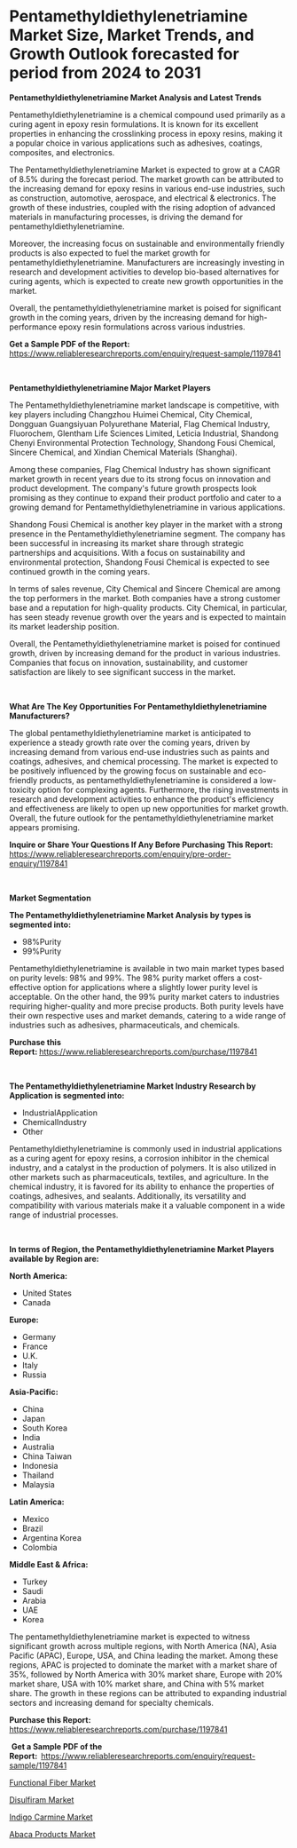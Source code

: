 <p><h1>Pentamethyldiethylenetriamine Market Size, Market Trends, and Growth Outlook forecasted for period from 2024 to 2031</h1></p><p><strong>Pentamethyldiethylenetriamine Market Analysis and Latest Trends</strong></p>
<p><p>Pentamethyldiethylenetriamine is a chemical compound used primarily as a curing agent in epoxy resin formulations. It is known for its excellent properties in enhancing the crosslinking process in epoxy resins, making it a popular choice in various applications such as adhesives, coatings, composites, and electronics.</p><p>The Pentamethyldiethylenetriamine Market is expected to grow at a CAGR of 8.5% during the forecast period. The market growth can be attributed to the increasing demand for epoxy resins in various end-use industries, such as construction, automotive, aerospace, and electrical & electronics. The growth of these industries, coupled with the rising adoption of advanced materials in manufacturing processes, is driving the demand for pentamethyldiethylenetriamine.</p><p>Moreover, the increasing focus on sustainable and environmentally friendly products is also expected to fuel the market growth for pentamethyldiethylenetriamine. Manufacturers are increasingly investing in research and development activities to develop bio-based alternatives for curing agents, which is expected to create new growth opportunities in the market.</p><p>Overall, the pentamethyldiethylenetriamine market is poised for significant growth in the coming years, driven by the increasing demand for high-performance epoxy resin formulations across various industries.</p></p>
<p><strong>Get a Sample PDF of the Report:&nbsp;</strong> <a href="https://www.reliableresearchreports.com/enquiry/request-sample/1197841">https://www.reliableresearchreports.com/enquiry/request-sample/1197841</a></p>
<p>&nbsp;</p>
<p><strong>Pentamethyldiethylenetriamine Major Market Players</strong></p>
<p><p>The Pentamethyldiethylenetriamine market landscape is competitive, with key players including Changzhou Huimei Chemical, City Chemical, Dongguan Guangsiyuan Polyurethane Material, Flag Chemical Industry, Fluorochem, Glentham Life Sciences Limited, Leticia Industrial, Shandong Chenyi Environmental Protection Technology, Shandong Fousi Chemical, Sincere Chemical, and Xindian Chemical Materials (Shanghai).</p><p>Among these companies, Flag Chemical Industry has shown significant market growth in recent years due to its strong focus on innovation and product development. The company's future growth prospects look promising as they continue to expand their product portfolio and cater to a growing demand for Pentamethyldiethylenetriamine in various applications.</p><p>Shandong Fousi Chemical is another key player in the market with a strong presence in the Pentamethyldiethylenetriamine segment. The company has been successful in increasing its market share through strategic partnerships and acquisitions. With a focus on sustainability and environmental protection, Shandong Fousi Chemical is expected to see continued growth in the coming years.</p><p>In terms of sales revenue, City Chemical and Sincere Chemical are among the top performers in the market. Both companies have a strong customer base and a reputation for high-quality products. City Chemical, in particular, has seen steady revenue growth over the years and is expected to maintain its market leadership position.</p><p>Overall, the Pentamethyldiethylenetriamine market is poised for continued growth, driven by increasing demand for the product in various industries. Companies that focus on innovation, sustainability, and customer satisfaction are likely to see significant success in the market.</p></p>
<p>&nbsp;</p>
<p><strong>What Are The Key Opportunities For Pentamethyldiethylenetriamine Manufacturers?</strong></p>
<p><p>The global pentamethyldiethylenetriamine market is anticipated to experience a steady growth rate over the coming years, driven by increasing demand from various end-use industries such as paints and coatings, adhesives, and chemical processing. The market is expected to be positively influenced by the growing focus on sustainable and eco-friendly products, as pentamethyldiethylenetriamine is considered a low-toxicity option for complexing agents. Furthermore, the rising investments in research and development activities to enhance the product's efficiency and effectiveness are likely to open up new opportunities for market growth. Overall, the future outlook for the pentamethyldiethylenetriamine market appears promising.</p></p>
<p><strong>Inquire or Share Your Questions If Any Before Purchasing This Report:</strong> <a href="https://www.reliableresearchreports.com/enquiry/pre-order-enquiry/1197841">https://www.reliableresearchreports.com/enquiry/pre-order-enquiry/1197841</a></p>
<p>&nbsp;</p>
<p><strong>Market Segmentation</strong></p>
<p><strong>The Pentamethyldiethylenetriamine Market Analysis by types is segmented into:</strong></p>
<p><ul><li>98%Purity</li><li>99%Purity</li></ul></p>
<p><p>Pentamethyldiethylenetriamine is available in two main market types based on purity levels: 98% and 99%. The 98% purity market offers a cost-effective option for applications where a slightly lower purity level is acceptable. On the other hand, the 99% purity market caters to industries requiring higher-quality and more precise products. Both purity levels have their own respective uses and market demands, catering to a wide range of industries such as adhesives, pharmaceuticals, and chemicals.</p></p>
<p><strong>Purchase this Report:&nbsp;</strong><a href="https://www.reliableresearchreports.com/purchase/1197841">https://www.reliableresearchreports.com/purchase/1197841</a></p>
<p>&nbsp;</p>
<p><strong>The Pentamethyldiethylenetriamine Market Industry Research by Application is segmented into:</strong></p>
<p><ul><li>IndustrialApplication</li><li>ChemicalIndustry</li><li>Other</li></ul></p>
<p><p>Pentamethyldiethylenetriamine is commonly used in industrial applications as a curing agent for epoxy resins, a corrosion inhibitor in the chemical industry, and a catalyst in the production of polymers. It is also utilized in other markets such as pharmaceuticals, textiles, and agriculture. In the chemical industry, it is favored for its ability to enhance the properties of coatings, adhesives, and sealants. Additionally, its versatility and compatibility with various materials make it a valuable component in a wide range of industrial processes.</p></p>
<p>&nbsp;</p>
<p><strong>In terms of Region, the Pentamethyldiethylenetriamine Market Players available by Region are:</strong></p>
<p>
    <p> <strong> North America: </strong>
        <ul>
            <li>United States</li>
            <li>Canada</li>
        </ul>
        </p> 
    <p> <strong> Europe: </strong>
        <ul>
            <li>Germany</li>
            <li>France</li>
            <li>U.K.</li>
            <li>Italy</li>
            <li>Russia</li>
        </ul>
        </p> 
    <p> <strong> Asia-Pacific: </strong>
        <ul>
            <li>China</li>
            <li>Japan</li>
            <li>South Korea</li>
            <li>India</li>
            <li>Australia</li>
            <li>China Taiwan</li>
            <li>Indonesia</li>
            <li>Thailand</li>
            <li>Malaysia</li>
        </ul>
        </p> 
    <p> <strong> Latin America: </strong>
        <ul>
            <li>Mexico</li>
            <li>Brazil</li>
            <li>Argentina Korea</li>
            <li>Colombia</li>
        </ul>
        </p> 
    <p> <strong> Middle East & Africa: </strong>
        <ul>
            <li>Turkey</li>
            <li>Saudi</li>
            <li>Arabia</li>
            <li>UAE</li>
            <li>Korea</li>
        </ul>
    </p>
    </p>
<p><p>The pentamethyldiethylenetriamine market is expected to witness significant growth across multiple regions, with North America (NA), Asia Pacific (APAC), Europe, USA, and China leading the market. Among these regions, APAC is projected to dominate the market with a market share of 35%, followed by North America with 30% market share, Europe with 20% market share, USA with 10% market share, and China with 5% market share. The growth in these regions can be attributed to expanding industrial sectors and increasing demand for specialty chemicals.</p></p>
<p><strong>Purchase this Report: </strong><a href="https://www.reliableresearchreports.com/purchase/1197841">https://www.reliableresearchreports.com/purchase/1197841</a></p>
<p>&nbsp;<strong>Get a Sample PDF of the Report:&nbsp;&nbsp;</strong><a href="https://www.reliableresearchreports.com/enquiry/request-sample/1197841">https://www.reliableresearchreports.com/enquiry/request-sample/1197841</a></p>
<p><strong></strong></p>
<p><p><a href="https://github.com/jj19131/Market-Research-Report-List-1/blob/main/functional-fiber-market.md">Functional Fiber Market</a></p><p><a href="https://github.com/jodemen/Market-Research-Report-List-1/blob/main/disulfiram-market.md">Disulfiram Market</a></p><p><a href="https://issuu.com/reportprime-2/docs/indigo-carmine-market-size-2030.pptx">Indigo Carmine Market</a></p><p><a href="https://issuu.com/reportprime-2/docs/abaca-products-market-size-2030.pptx">Abaca Products Market</a></p></p>